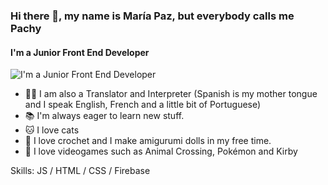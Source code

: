 ### Hi there 👋, my name is María Paz, but everybody calls me Pachy
#### I'm a Junior Front End Developer
![I'm a Junior Front End Developer](https://media.giphy.com/media/E6jscXfv3AkWQ/giphy.gif)

- 🙋‍♀️ I am also a Translator and Interpreter (Spanish is my mother tongue and I speak English, French and a little bit of Portuguese)
- 📚 I'm always eager to learn new stuff. 
- 🐱 I love cats
- 🧶 I love crochet and I make amigurumi dolls in my free time.
- 👾 I love videogames such as Animal Crossing, Pokémon and Kirby


Skills: JS / HTML / CSS / Firebase




